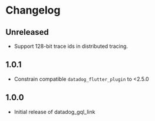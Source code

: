 # Changelog

## Unreleased

* Support 128-bit trace ids in distributed tracing.

## 1.0.1

* Constrain compatible `datadog_flutter_plugin` to <2.5.0

## 1.0.0

* Initial release of datadog_gql_link
